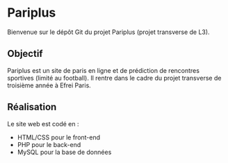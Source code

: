 Pariplus
=================

Bienvenue sur le dépôt Git du projet Pariplus (projet transverse de L3).


## Objectif
Pariplus est un site de paris en ligne et de prédiction de rencontres sportives (limité au football). Il rentre dans le cadre du projet transverse de troisième année à Efrei Paris.

## Réalisation
Le site web est codé en :
- HTML/CSS pour le front-end
- PHP pour le back-end
- MySQL pour la base de données
